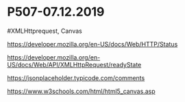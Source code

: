 # P507-07.12.2019

#XMLHttprequest, Canvas

https://developer.mozilla.org/en-US/docs/Web/HTTP/Status

https://developer.mozilla.org/en-US/docs/Web/API/XMLHttpRequest/readyState

https://jsonplaceholder.typicode.com/comments

https://www.w3schools.com/html/html5_canvas.asp
